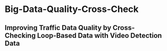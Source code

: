 # Big-Data-Quality-Cross-Check
## Improving Traffic Data Quality by Cross-Checking Loop-Based Data with Video Detection Data
